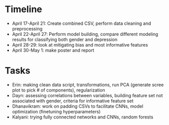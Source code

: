 # Timeline
* April 17-April 21: Create combined CSV, perform data cleaning and preprocessing
* April 22-April 27: Perform model building, compare different modeling results for classifying both gender and depression
* April 28-29: look at mitigating bias and most informative features
* April 30-May 1: make poster and report

# Tasks
* Erin: making clean data script, transformations, run PCA (generate scree plot to pick # of components), regularization
* Dayn: assessing correlations between variables, building feature set not associated with gender, criteria for informative feature set
* Dhanavikram: work on padding CSVs to facilitate CNNs, model optimization (finetuning hyperparameters)
* Kalyani: trying fully connected networks and CNNs, random forests

